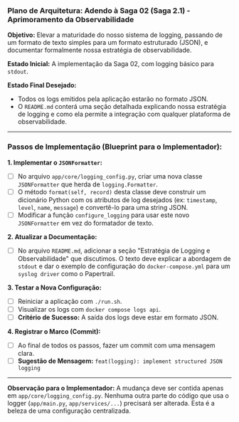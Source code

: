 ### **Plano de Arquitetura: Adendo à Saga 02 (Saga 2.1) - Aprimoramento da Observabilidade**

**Objetivo:**
Elevar a maturidade do nosso sistema de logging, passando de um formato de texto simples para um formato estruturado (JSON), e documentar formalmente nossa estratégia de observabilidade.

**Estado Inicial:**
A implementação da Saga 02, com logging básico para `stdout`.

**Estado Final Desejado:**
*   Todos os logs emitidos pela aplicação estarão no formato JSON.
*   O `README.md` conterá uma seção detalhada explicando nossa estratégia de logging e como ela permite a integração com qualquer plataforma de observabilidade.

---

### **Passos de Implementação (Blueprint para o Implementador):**

**1. Implementar o `JSONFormatter`:**
   - [ ] No arquivo `app/core/logging_config.py`, criar uma nova classe `JSONFormatter` que herda de `logging.Formatter`.
   - [ ] O método `format(self, record)` desta classe deve construir um dicionário Python com os atributos de log desejados (ex: `timestamp`, `level`, `name`, `message`) e convertê-lo para uma string JSON.
   - [ ] Modificar a função `configure_logging` para usar este novo `JSONFormatter` em vez do formatador de texto.

**2. Atualizar a Documentação:**
   - [ ] No arquivo `README.md`, adicionar a seção "Estratégia de Logging e Observabilidade" que discutimos. O texto deve explicar a abordagem de `stdout` e dar o exemplo de configuração do `docker-compose.yml` para um `syslog driver` como o Papertrail.

**3. Testar a Nova Configuração:**
   - [ ] Reiniciar a aplicação com `./run.sh`.
   - [ ] Visualizar os logs com `docker compose logs api`.
   - [ ] **Critério de Sucesso:** A saída dos logs deve estar em formato JSON.

**4. Registrar o Marco (Commit):**
   - [ ] Ao final de todos os passos, fazer um commit com uma mensagem clara.
   - [ ] **Sugestão de Mensagem:** `feat(logging): implement structured JSON logging`

---

**Observação para o Implementador:**
A mudança deve ser contida apenas em `app/core/logging_config.py`. Nenhuma outra parte do código que usa o logger (`app/main.py`, `app/services/...`) precisará ser alterada. Esta é a beleza de uma configuração centralizada.
